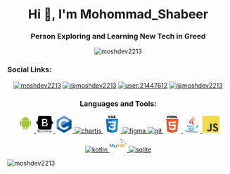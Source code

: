 <h1 align="center">Hi 👋, I'm Mohommad_Shabeer</h1>
<h3 align="center">Person Exploring and Learning New Tech in Greed</h3>

<p align="center"> <img src="https://komarev.com/ghpvc/?username=moshdev2213&label=Profile%20views&color=0e75b6&style=flat" alt="moshdev2213" /> </p>

<!--
- 🔭 I’m currently working on [Touristo](https://github.com/MOSH2213/Touristo)

- 🌱 I’m currently learning **Kotlin , Android**

- 👯 I’m looking to collaborate on [Greeter](https://github.com/MOSH2213/Greeter)

- 💬 Ask me about **Java😥**

- 📫 How to reach me **moshdev2213@gmail.com**

- ⚡ Fun fact **I Hate Grades😅**
-->
<h3 align="left">Social Links:</h3>
<p align="center">
<a href="https://twitter.com/moshdev2213" target="blank"><img align="center" src="https://raw.githubusercontent.com/rahuldkjain/github-profile-readme-generator/master/src/images/icons/Social/twitter.svg" alt="moshdev2213" height="30" width="40" /></a>
<a href="https://linkedin.com/in/@moshdev2213" target="blank"><img align="center" src="https://raw.githubusercontent.com/rahuldkjain/github-profile-readme-generator/master/src/images/icons/Social/linked-in-alt.svg" alt="@moshdev2213" height="30" width="40" /></a>
<a href="https://stackoverflow.com/users/user:21447612" target="blank"><img align="center" src="https://raw.githubusercontent.com/rahuldkjain/github-profile-readme-generator/master/src/images/icons/Social/stack-overflow.svg" alt="user:21447612" height="30" width="40" /></a>
<a href="https://www.hackerrank.com/@moshdev2213" target="blank"><img align="center" src="https://raw.githubusercontent.com/rahuldkjain/github-profile-readme-generator/master/src/images/icons/Social/hackerrank.svg" alt="@moshdev2213" height="30" width="40" /></a>
</p>

<h3 align="center">Languages and Tools:</h3>
<p align="center"> <a href="https://developer.android.com" target="_blank" rel="noreferrer"> <img src="https://raw.githubusercontent.com/devicons/devicon/master/icons/android/android-original-wordmark.svg" alt="android" width="40" height="40"/> </a> <a href="https://getbootstrap.com" target="_blank" rel="noreferrer"> <img src="https://raw.githubusercontent.com/devicons/devicon/master/icons/bootstrap/bootstrap-plain-wordmark.svg" alt="bootstrap" width="40" height="40"/> </a> <a href="https://www.cprogramming.com/" target="_blank" rel="noreferrer"> <img src="https://raw.githubusercontent.com/devicons/devicon/master/icons/c/c-original.svg" alt="c" width="40" height="40"/> </a> <a href="https://www.chartjs.org" target="_blank" rel="noreferrer"> <img src="https://www.chartjs.org/media/logo-title.svg" alt="chartjs" width="40" height="40"/> </a> <a href="https://www.w3schools.com/css/" target="_blank" rel="noreferrer"> <img src="https://raw.githubusercontent.com/devicons/devicon/master/icons/css3/css3-original-wordmark.svg" alt="css3" width="40" height="40"/> </a> <a href="https://www.figma.com/" target="_blank" rel="noreferrer"> <img src="https://www.vectorlogo.zone/logos/figma/figma-icon.svg" alt="figma" width="40" height="40"/> </a> <a href="https://git-scm.com/" target="_blank" rel="noreferrer"> <img src="https://www.vectorlogo.zone/logos/git-scm/git-scm-icon.svg" alt="git" width="40" height="40"/> </a> <a href="https://www.w3.org/html/" target="_blank" rel="noreferrer"> <img src="https://raw.githubusercontent.com/devicons/devicon/master/icons/html5/html5-original-wordmark.svg" alt="html5" width="40" height="40"/> </a> <a href="https://www.java.com" target="_blank" rel="noreferrer"> <img src="https://raw.githubusercontent.com/devicons/devicon/master/icons/java/java-original.svg" alt="java" width="40" height="40"/> </a> <a href="https://developer.mozilla.org/en-US/docs/Web/JavaScript" target="_blank" rel="noreferrer"> <img src="https://raw.githubusercontent.com/devicons/devicon/master/icons/javascript/javascript-original.svg" alt="javascript" width="40" height="40"/> </a> <a href="https://kotlinlang.org" target="_blank" rel="noreferrer"> <img src="https://www.vectorlogo.zone/logos/kotlinlang/kotlinlang-icon.svg" alt="kotlin" width="40" height="40"/> </a> <a href="https://www.mysql.com/" target="_blank" rel="noreferrer"> <img src="https://raw.githubusercontent.com/devicons/devicon/master/icons/mysql/mysql-original-wordmark.svg" alt="mysql" width="40" height="40"/> </a> <a href="https://www.sqlite.org/" target="_blank" rel="noreferrer"> <img src="https://www.vectorlogo.zone/logos/sqlite/sqlite-icon.svg" alt="sqlite" width="40" height="40"/> </a> </p>

 <img src="https://user-images.githubusercontent.com/103739510/232240209-303a5c52-37af-4c27-9712-ffd4a2c74704.gif" alt="moshdev2213" />

<!--
below lines are commented because the token expired
<p><img align="left" src="https://github-readme-stats.vercel.app/api/top-langs?username=moshdev2213&show_icons=true&locale=en&layout=compact" alt="moshdev2213" /></p>

<p>&nbsp;<img align="right" src="https://github-readme-stats.vercel.app/api?username=moshdev2213&show_icons=true&locale=en" alt="moshdev2213" /></p>
</br>
<p><img align="center" src="https://github-readme-streak-stats.herokuapp.com/?user=moshdev2213&" alt="moshdev2213" /></p>-->
